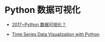 # Python 数据可视化

- [2017~Python 数据可视化？](https://parg.co/b2a)

- [Time Series Data Visualization with Python](http://machinelearningmastery.com/time-series-data-visualization-with-python/)
